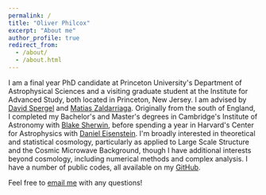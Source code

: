 ```yaml
---
permalink: /
title: "Oliver Philcox"
excerpt: "About me"
author_profile: true
redirect_from:
  - /about/
  - /about.html
---
```


I am a final year PhD candidate at Princeton University's Department of Astrophysical Sciences and a visiting graduate student at the Institute for Advanced Study, both located in Princeton, New Jersey. I am advised by [David Spergel](https://www.simonsfoundation.org/team/david-spergel/) and [Matias Zaldarriaga](https://www.sns.ias.edu/matiasz). Originally from the south of England, I completed my Bachelor's and Master's degrees in Cambridge's Institute of Astronomy with [Blake Sherwin](http://www.damtp.cam.ac.uk/person/bds30), before spending a year in Harvard's Center for Astrophysics with [Daniel Eisenstein](https://astronomy.fas.harvard.edu/people/daniel-eisenstein). I'm broadly interested in theoretical and statistical cosmology, particularly as applied to Large Scale Structure and the Cosmic Microwave Background, though I have additional interests beyond cosmology, including numerical methods and complex analysis. I have a number of public codes, all available on my [GitHub](https://github.com/oliverphilcox).

Feel free to [email me](mailto:ohep2@cantab.ac.uk) with any questions!

